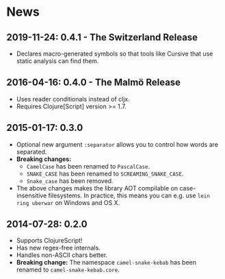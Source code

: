 # News

## 2019-11-24: 0.4.1 - The Switzerland Release

* Declares macro-generated symbols so that tools like Cursive that use static analysis can find them.

## 2016-04-16: 0.4.0 - The Malmö Release

* Uses reader conditionals instead of cljx.
* Requires Clojure[Script] version >= 1.7.

## 2015-01-17: 0.3.0

* Optional new argument `:separator` allows you to control how words are separated.
* **Breaking changes:**
  * `CamelCase` has been renamed to `PascalCase`.
  * `SNAKE_CASE` has been renamed to `SCREAMING_SNAKE_CASE`.
  * `Snake_case` has been removed.
* The above changes makes the library AOT compilable on case-insensitive filesystems.
  In practice, this means you can e.g. use `lein ring uberwar` on Windows and OS X.

## 2014-07-28: 0.2.0

* Supports ClojureScript!
* Has new regex-free internals.
* Handles non-ASCII chars better.
* **Breaking change:** The namespace `camel-snake-kebab` has been renamed to `camel-snake-kebab.core`.
